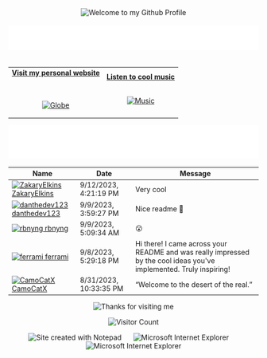 <!-- "Hero" Header -->
<div align="center">
  <img src="https://github.com/BrunnerLivio/brunnerlivio/blob/master/images/welcome.png?raw=true" style="max-width: 100%;" alt="Welcome to my Github Profile" />
  <br />
  <br />
  <img height="50" alt="My Name is Livio and I like Node.js" src="images/personal_note.svg" />
  <br />
  <br />

</div>

<!-- Social -->
<table width="100%" align="center">
<tr>
<td align="center">
<a href="https://brunnerliv.io">
<strong>Visit my personal website </strong>
<br />
<br />
<br />

<p>

<img alt="Globe" height="80" src="images/globe.gif">
</a>
</p>

</td>


<td align="center">
<a href="https://www.youtube.com/watch?v=3YxaaGgTQYM&ab_channel=EvanescenceVEVO">
<strong>Listen to cool music</strong>
<br />
<br />


<p>
<img height="100" alt="Music" src="images/music.gif"> 
</a>
</p>

</td>
</tr>
</table>

<div align="center">
<a href="https://github.com/BrunnerLivio/brunnerlivio/issues/62#issuecomment-new"><img src="images/guestbook.svg"></a> 
</div>

<!-- Guestbook -->
| Name | Date | Message |
|---|---|---|
| <a href="https://github.com/ZakaryElkins"><img width="24" src="https://avatars.githubusercontent.com/u/138543583?s=24&v=4" alt="ZakaryElkins" /> ZakaryElkins</a> |9/12/2023, 4:21:19 PM|Very cool|
| <a href="https://github.com/danthedev123"><img width="24" src="https://avatars.githubusercontent.com/u/54577461?s=24&u=71bb66b4937bb02a3522b9e69e6fac6a74a6197b&v=4" alt="danthedev123" /> danthedev123</a> |9/9/2023, 3:59:27 PM|Nice readme 💯|
| <a href="https://github.com/rbnyng"><img width="24" src="https://avatars.githubusercontent.com/u/59581322?s=24&v=4" alt="rbnyng" /> rbnyng</a> |9/9/2023, 5:09:34 AM|😮|
| <a href="https://github.com/ferrami"><img width="24" src="https://avatars.githubusercontent.com/u/86069304?s=24&u=6d6e9286688a8dd741b80ac6ba542fad0b6048b8&v=4" alt="ferrami" /> ferrami</a> |9/8/2023, 5:29:18 PM|Hi there! I came across your README and was really impressed by the cool ideas you've implemented. Truly inspiring!|
| <a href="https://github.com/CamoCatX"><img width="24" src="https://avatars.githubusercontent.com/u/69330490?s=24&u=d62d9f6bdc881af6a086c1edaeb71299dab1da40&v=4" alt="CamoCatX" /> CamoCatX</a> |8/31/2023, 10:33:35 PM|“Welcome to the desert of the real.”|
<!-- /Guestbook -->

<!-- Footer -->

<div align="center">

<img height="120" alt="Thanks for visiting me" width="100%" src="https://raw.githubusercontent.com/BrunnerLivio/brunnerlivio/master/images/marquee.svg" />
<br />

![Visitor Count](https://profile-counter.glitch.me/brunnerlivio/count.svg)


<img src="https://raw.githubusercontent.com/BrunnerLivio/brunnerlivio/master/images/notepad.gif" alt="Site created with Notepad" height="30" />
<!-- "margin-right: whatever;" -->
<span>&nbsp;&nbsp;&nbsp;&nbsp;</span>  
<img src="https://raw.githubusercontent.com/BrunnerLivio/brunnerlivio/master/images/ie_logo.gif" alt="Microsoft Internet Explorer" />
<span>&nbsp;&nbsp;&nbsp;&nbsp;</span>  
<img src="https://raw.githubusercontent.com/BrunnerLivio/brunnerlivio/master/images/noframes.gif" alt="Microsoft Internet Explorer" />

</div>
